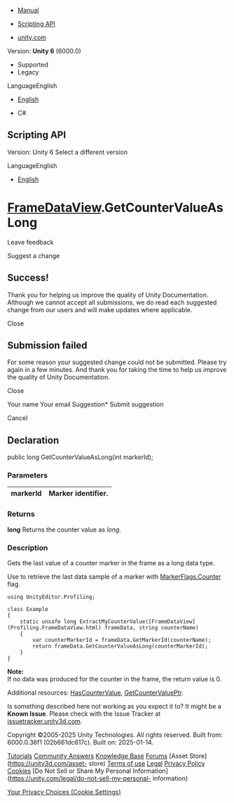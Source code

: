 [ ]()

  * [Manual](../Manual/index.html)
  * [Scripting API](../ScriptReference/index.html)

  * [unity.com](https://unity.com/)

Version: **Unity 6** (6000.0)

  * Supported
  * Legacy

LanguageEnglish

  * [English]()

  * C#

[ ](https://docs.unity3d.com)

## Scripting API

Version: Unity 6 Select a different version

LanguageEnglish

  * [English]()

#  [FrameDataView](Profiling.FrameDataView.html).GetCounterValueAsLong

Leave feedback

Suggest a change

## Success!

Thank you for helping us improve the quality of Unity Documentation. Although
we cannot accept all submissions, we do read each suggested change from our
users and will make updates where applicable.

Close

## Submission failed

For some reason your suggested change could not be submitted. Please <a>try
again</a> in a few minutes. And thank you for taking the time to help us
improve the quality of Unity Documentation.

Close

Your name Your email Suggestion* Submit suggestion

Cancel

[ ]()

## Declaration

public long GetCounterValueAsLong(int markerId);

### Parameters

markerId | Marker identifier.  
---|---  
  
### Returns

**long** Returns the counter value as _long_.

### Description

Gets the last value of a counter marker in the frame as a long data type.

Use to retrieve the last data sample of a marker with
[MarkerFlags.Counter](Unity.Profiling.LowLevel.MarkerFlags.Counter.html) flag.

    
    
    using UnityEditor.Profiling;  
      
    class Example
    {
        static unsafe long ExtractMyCounterValue([FrameDataView](Profiling.FrameDataView.html) frameData, string counterName)
        {
            var counterMarkerId = frameData.GetMarkerId(counterName);
            return frameData.GetCounterValueAsLong(counterMarkerId);
        }
    }
    

**Note:**  
If no data was produced for the counter in the frame, the return value is 0.  
  
Additional resources:
[HasCounterValue](Profiling.FrameDataView.HasCounterValue.html),
[GetCounterValuePtr](Profiling.FrameDataView.GetCounterValuePtr.html).

Is something described here not working as you expect it to? It might be a
**Known Issue**. Please check with the Issue Tracker at
[issuetracker.unity3d.com](https://issuetracker.unity3d.com).

Copyright ©2005-2025 Unity Technologies. All rights reserved. Built from:
6000.0.36f1 (02b661dc617c). Built on: 2025-01-14.

[Tutorials](https://unity3d.com/learn) [Community
Answers](https://answers.unity3d.com) [Knowledge
Base](https://support.unity3d.com/hc/en-us)
[Forums](https://forum.unity3d.com) [Asset Store](https://unity3d.com/asset-
store) [Terms of use](https://docs.unity3d.com/Manual/TermsOfUse.html)
[Legal](https://unity.com/legal) [Privacy
Policy](https://unity.com/legal/privacy-policy)
[Cookies](https://unity.com/legal/cookie-policy) [Do Not Sell or Share My
Personal Information](https://unity.com/legal/do-not-sell-my-personal-
information)

[Your Privacy Choices (Cookie Settings)](javascript:void\(0\);)

